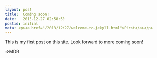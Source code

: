 ```yaml
---
layout: post
title:  Coming soon!
date:   2013-12-27 02:58:50
postid: initial
meta: <p><a href="/2013/12/27/welcome-to-jekyll.html">First</a></p>
---
```


This is my first post on this site. Look forward to more coming soon!

 =>MDR